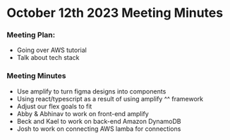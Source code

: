 # October 12th 2023 Meeting Minutes
### Meeting Plan:
- Going over AWS tutorial
- Talk about tech stack

### Meeting Minutes
- Use amplify to turn figma designs into components
- Using react/typescript as a result of using amplify ^^ framework
- Adjust our flex goals to fit
- Abby & Abhinav to work on front-end amplify
- Beck and Kael to work on back-end Amazon DynamoDB
- Josh to work on connecting AWS lamba for connections
